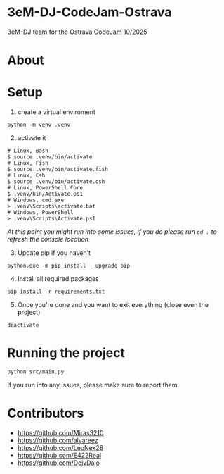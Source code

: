 # 3eM-DJ-CodeJam-Ostrava
3eM-DJ team for the Ostrava CodeJam 10/2025

# About

# Setup

1. create a virtual enviroment
```shell
python -m venv .venv
```

2. activate it
```shell
# Linux, Bash
$ source .venv/bin/activate
# Linux, Fish
$ source .venv/bin/activate.fish
# Linux, Csh
$ source .venv/bin/activate.csh
# Linux, PowerShell Core
$ .venv/bin/Activate.ps1
# Windows, cmd.exe
> .venv\Scripts\activate.bat
# Windows, PowerShell
> .venv\Scripts\Activate.ps1
```

_At this point you might run into some issues, if you do please run `cd .` to refresh the console location_


3. Update pip if you haven't
```shell
python.exe -m pip install --upgrade pip
```

4. Install all required packages
```
pip install -r requirements.txt
```

5. Once you're done and you want to exit everything (close even the project)
```shell
deactivate
```

# Running the project
```shell
python src/main.py
```

If you run into any issues, please make sure to report them.

# Contributors
- https://github.com/Miras3210
- https://github.com/alvareez
- https://github.com/LeoNex28
- https://github.com/E422Real
- https://github.com/DejvDajo
